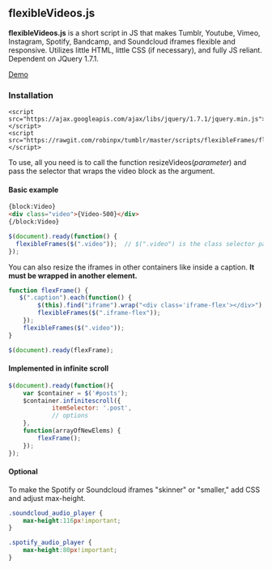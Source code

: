 ## flexibleVideos.js
**flexibleVideos.js** is a short script in JS that makes Tumblr, Youtube, Vimeo, Instagram, Spotify, Bandcamp, and Soundcloud iframes flexible and responsive. Utilizes little HTML, little CSS (if necessary), and fully JS reliant. Dependent on JQuery 1.7.1. 

[Demo](https://nouvae.tumblr.com/codes/flexibleFrames)

### Installation

```
<script src="https://ajax.googleapis.com/ajax/libs/jquery/1.7.1/jquery.min.js"></script>
<script src="https://rawgit.com/robinpx/tumblr/master/scripts/flexibleFrames/flexibleFrames.js"></script>
```
To use, all you need is to call the function resizeVideos(*parameter*) and pass the selector that wraps the video block as the argument. 

#### Basic example
```html
{block:Video}
<div class="video">{Video-500}</div>
{/block:Video}
```
```javascript
$(document).ready(function() {
  flexibleFrames($(".video"));  // $(".video") is the class selector passed in the argument
});
```

You can also resize the iframes in other containers like inside a caption.
**It must be wrapped in another element.**

```javascript
function flexFrame() {
   $(".caption").each(function() {
        $(this).find("iframe").wrap("<div class='iframe-flex'></div>"); // wrap iframe 
        flexibleFrames($(".iframe-flex"));
    });
    flexibleFrames($(".video"));
}

$(document).ready(flexFrame);
```

#### Implemented in infinite scroll
```javascript
$(document).ready(function(){
    var $container = $('#posts');
    $container.infinitescroll({
            itemSelector: '.post',
            // options 
    },
    function(arrayOfNewElems) {
        flexFrame();
    });
});
```

#### Optional

To make the Spotify or Soundcloud iframes "skinner" or "smaller," add CSS and adjust max-height.
```CSS
.soundcloud_audio_player {
    max-height:116px!important;
}

.spotify_audio_player {
    max-height:80px!important;
}
```
